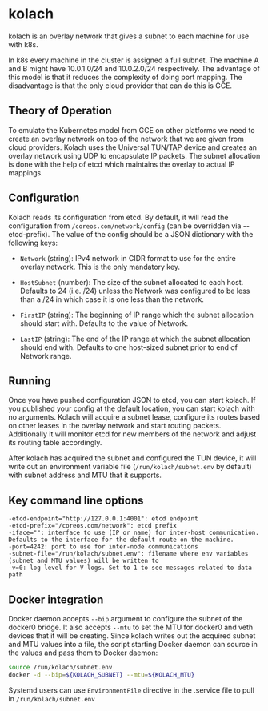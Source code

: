 # kolach

kolach is an overlay network that gives a subnet to each machine for use with
k8s.

In k8s every machine in the cluster is assigned a full subnet. The machine A
and B might have 10.0.1.0/24 and 10.0.2.0/24 respectively. The advantage of
this model is that it reduces the complexity of doing port mapping. The
disadvantage is that the only cloud provider that can do this is GCE.

## Theory of Operation

To emulate the Kubernetes model from GCE on other platforms we need to create
an overlay network on top of the network that we are given from cloud
providers. Kolach uses the Universal TUN/TAP device and creates an overlay network
using UDP to encapsulate IP packets. The subnet allocation is done with the help
of etcd which maintains the overlay to actual IP mappings.

## Configuration

Kolach reads its configuration from etcd. By default, it will read the configuration
from ```/coreos.com/network/config``` (can be overridden via --etcd-prefix).
The value of the config should be a JSON dictionary with the following keys:

* ```Network``` (string): IPv4 network in CIDR format to use for the entire overlay network. This
is the only mandatory key.

* ```HostSubnet``` (number): The size of the subnet allocated to each host. Defaults to 24 (i.e. /24) unless
the Network was configured to be less than a /24 in which case it is one less than the network.

* ```FirstIP``` (string): The beginning of IP range which the subnet allocation should start with. Defaults
to the value of Network.

* ```LastIP``` (string): The end of the IP range at which the subnet allocation should end with. Defaults to
one host-sized subnet prior to end of Network range.

## Running

Once you have pushed configuration JSON to etcd, you can start kolach. If you published your
config at the default location, you can start kolach with no arguments. Kolach will acquire a
subnet lease, configure its routes based on other leases in the overlay network and start
routing packets. Additionally it will monitor etcd for new members of the network and adjust
its routing table accordingly.

After kolach has acquired the subnet and configured the TUN device, it will write out an
environment variable file (```/run/kolach/subnet.env``` by default) with subnet address and
MTU that it supports.

## Key command line options

```
-etcd-endpoint="http://127.0.0.1:4001": etcd endpoint
-etcd-prefix="/coreos.com/network": etcd prefix
-iface="": interface to use (IP or name) for inter-host communication. Defaults to the interface for the default route on the machine.
-port=4242: port to use for inter-node communications
-subnet-file="/run/kolach/subnet.env": filename where env variables (subnet and MTU values) will be written to
-v=0: log level for V logs. Set to 1 to see messages related to data path
```

## Docker integration

Docker daemon accepts ```--bip``` argument to configure the subnet of the docker0 bridge. It also accepts ```--mtu``` to set the MTU
for docker0 and veth devices that it will be creating. Since kolach writes out the acquired subnet and MTU values into
a file, the script starting Docker daemon can source in the values and pass them to Docker daemon:

```bash
source /run/kolach/subnet.env
docker -d --bip=${KOLACH_SUBNET} --mtu=${KOLACH_MTU}
```

Systemd users can use ```EnvironmentFile``` directive in the .service file to pull in ```/run/kolach/subnet.env```
